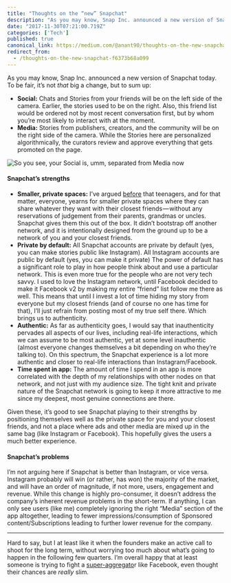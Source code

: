 ```yaml
---
title: "Thoughts on the “new” Snapchat"
description: "As you may know, Snap Inc. announced a new version of Snapchat today. To be fair, it’s not that big a change, but to sum up:"
date: "2017-11-30T07:21:00.719Z"
categories: ['Tech']
published: true
canonical_link: https://medium.com/@anant90/thoughts-on-the-new-snapchat-f6373b68a099
redirect_from:
  - /thoughts-on-the-new-snapchat-f6373b68a099
---
```


As you may know, Snap Inc. announced a new version of Snapchat today. To be fair, it’s not _that_ big a change, but to sum up:

-   **Social:** Chats and Stories from your friends will be on the left side of the camera. Earlier, the stories used to be on the right. Also, this friend list would be ordered not by most recent conversation first, but by whom you’re most likely to interact with at the moment.
-   **Media:** Stories from publishers, creators, and the community will be on the right side of the camera.  While the Stories here are personalized algorithmically, the curators review and approve everything that gets promoted on the page.

![So you see, your **_Social_** is, umm, separated from **_Media_** now](/assets/blog/thoughts-on-the-new-snapchat/asset-1.png)

#### Snapchat’s strengths

-   **Smaller, private spaces:** I’ve argued [before](https://anantjain.dev/oh-snap-74d4013ba02e) that teenagers, and for that matter, everyone, yearns for smaller private spaces where they can share whatever they want with their closest friends — without any reservations of judgement from their parents, grandmas or uncles. Snapchat gives them this out of the box. It didn’t bootstrap off another network, and it is intentionally designed from the ground up to be a network of you and your closest friends.
-   **Private by default:** All Snapchat accounts are private by default (yes, you can make stories public like Instagram). All Instagram accounts are public by default (yes, you can make it private) The power of default has a significant role to play in how people think about and use a particular network. This is even more true for the people who are not very tech savvy. I used to love the Instagram network, until Facebook decided to make it Facebook v2 by making my entire “friend” list follow me there as well. This means that until I invest a lot of time hiding my story from everyone but my closest friends (and of course no one has time for that), I’ll just refrain from posting most of my true self there. Which brings us to authenticity.
-   **Authentic:** As far as authenticity goes, I would say that inauthenticity pervades all aspects of our lives, including real-life interactions, which we can assume to be most authentic, yet at some level inauthentic (almost everyone changes themselves a bit depending on who they’re talking to). On this spectrum, the Snapchat experience is a lot more authentic and closer to real-life interactions than Instagram/Facebook.
-   **Time spent in app:** The amount of time I spend in an app is more correlated with the depth of my relationships with other nodes on that network, and not just with my audience size. The tight knit and private nature of the Snapchat network is going to keep it more attractive to me since my deepest, most genuine connections are there.

Given these, it’s good to see Snapchat playing to their strengths by positioning themselves well as the private space for you and your closest friends, and not a place where ads and other media are mixed up in the same bag (like Instagram or Facebook). This hopefully gives the users a much better experience.

#### Snapchat’s problems

I’m not arguing here if Snapchat is better than Instagram, or vice versa. Instagram probably will win (or rather, has won) the majority of the market, and will have an order of magnitude, if not more, users, engagement and revenue. While this change is highly pro-consumer, it doesn’t address the company’s inherent revenue problems in the short-term. If anything, I can only see users (like me) completely ignoring the right “Media” section of the app altogether, leading to fewer impressions/consumption of Sponsored content/Subscriptions leading to further lower revenue for the company.

---

Hard to say, but I at least like it when the founders make an active call to shoot for the long term, without worrying too much about what’s going to happen in the following few quarters. I’m overall happy that at least someone is trying to fight a [super-aggregato](https://stratechery.com/2017/defining-aggregators/)r like Facebook, even thought their chances are _really_ slim.
